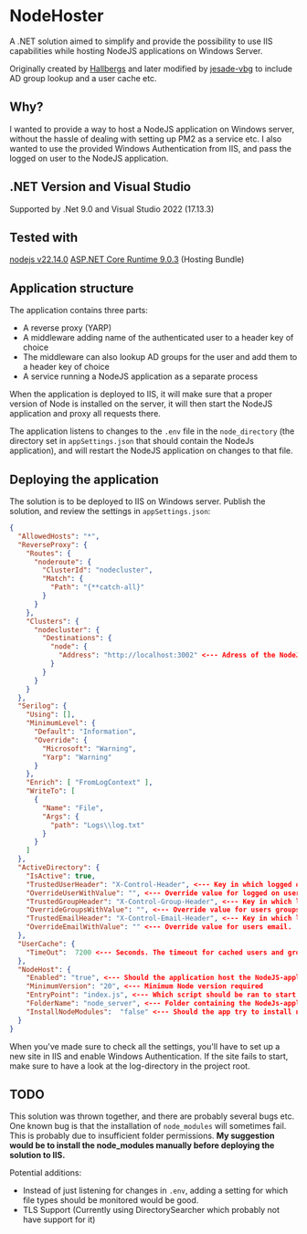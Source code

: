 # NodeHoster

A .NET solution aimed to simplify and provide the possibility to use IIS capabilities while hosting NodeJS applications on Windows Server.

Originally created by [Hallbergs](https://github.com/Hallbergs) and later modified by [jesade-vbg](https://github.com/jesade-vbg) to include AD group lookup and a user cache etc.

## Why?

I wanted to provide a way to host a NodeJS application on Windows server, without the hassle of dealing with setting up PM2 as a service etc. I also wanted to use the provided Windows Authentication from IIS, and pass the logged on user to the NodeJS application.

## .NET Version and Visual Studio

Supported by .Net 9.0 and Visual Studio 2022 (17.13.3)

## Tested with
[nodejs v22.14.0](https://nodejs.org/en)
[ASP.NET Core Runtime 9.0.3](https://dotnet.microsoft.com/en-us/download/dotnet/9.0) (Hosting Bundle)


## Application structure

The application contains three parts:

- A reverse proxy (YARP)
- A middleware adding name of the authenticated user to a header key of choice
- The middleware can also lookup AD groups for the user and add them to a header key of choice
- A service running a NodeJS application as a separate process

When the application is deployed to IIS, it will make sure that a proper version of Node is installed on the server, it will then start the NodeJS application and proxy all requests there.

The application listens to changes to the `.env` file in the `node_directory` (the directory set in `appSettings.json` that should contain the NodeJs application), and will restart the NodeJS application on changes to that file.

## Deploying the application

The solution is to be deployed to IIS on Windows server. Publish the solution, and review the settings in `appSettings.json`:

```json
{
  "AllowedHosts": "*",
  "ReverseProxy": {
    "Routes": {
      "noderoute": {
        "ClusterId": "nodecluster",
        "Match": {
          "Path": "{**catch-all}"
        }
      }
    },
    "Clusters": {
      "nodecluster": {
        "Destinations": {
          "node": {
            "Address": "http://localhost:3002" <--- Adress of the NodeJS application
          }
        }
      }
    }
  },
  "Serilog": {
    "Using": [],
    "MinimumLevel": {
      "Default": "Information",
      "Override": {
        "Microsoft": "Warning",
        "Yarp": "Warning"
      }
    },
    "Enrich": [ "FromLogContext" ],
    "WriteTo": [
      {
        "Name": "File",
        "Args": {
          "path": "Logs\\log.txt"
        }
      }
    ]
  },
  "ActiveDirectory": {
    "IsActive": true,
    "TrustedUserHeader": "X-Control-Header", <--- Key in which logged on user is sent
    "OverrideUserWithValue": "", <--- Override value for logged on user
    "TrustedGroupHeader": "X-Control-Group-Header", <--- Key in which logged on users groups is sent
    "OverrideGroupsWithValue": "", <--- Override value for users groups, comma separated.
    "TrustedEmailHeader": "X-Control-Email-Header", <--- Key in which logged on users email is sent
    "OverrideEmailWithValue": "" <--- Override value for users email.
  },
  "UserCache": {
    "TimeOut":  7200 <--- Seconds. The timeout for cached users and groups. Timeout is per user. (7200s = 2 hours)
  },
  "NodeHost": {
    "Enabled": "true", <--- Should the application host the NodeJS-application?
    "MinimumVersion": "20", <--- Minimum Node version required
    "EntryPoint": "index.js", <--- Which script should be ran to start the app?
    "FolderName": "node_server", <--- Folder containing the NodeJs-application
    "InstallNodeModules":  "false" <--- Should the app try to install node_modules?
  }
}
```

When you've made sure to check all the settings, you'll have to set up a new site in IIS and enable Windows Authentication. If the site fails to start, make sure to have a look at the log-directory in the project root.

## TODO

This solution was thrown together, and there are probably several bugs etc. One known bug is that the installation of `node_modules` will sometimes fail. This is probably due to insufficient folder permissions. **My suggestion would be to install the node_modules manually before deploying the solution to IIS.**

Potential additions:

- Instead of just listening for changes in `.env`, adding a setting for which file types should be monitored would be good.
- TLS Support (Currently using DirectorySearcher which probably not have support for it)
